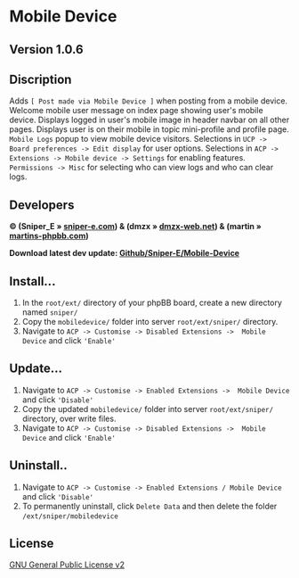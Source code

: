 # Mobile Device
## Version 1.0.6

## Discription
Adds `[ Post made via Mobile Device ]` when posting from a mobile device. Welcome mobile user message on index page showing user's mobile device. Displays logged in user's mobile image in header navbar on all other pages. Displays user is on their mobile in topic mini-profile and profile page. `Mobile Logs` popup to view mobile device visitors. Selections in `UCP -> Board preferences -> Edit display` for user options. Selections in `ACP -> Extensions -> Mobile device -> Settings` for enabling features. `Permissions -> Misc` for selecting who can view logs and who can clear logs.

## Developers
<strong>&copy; (Sniper_E &raquo; [sniper-e.com](http://sniper-e.com)) &amp; (dmzx &raquo; [dmzx-web.net](http://www.dmzx-web.net)) &amp; (martin &raquo; [martins-phpbb.com](http://www.martins-phpbb.com/forum))

Download latest dev update: [Github/Sniper-E/Mobile-Device](https://github.com/Sniper-E/mobiledevice/archive/master.zip)</strong>

## Install...
1. In the `root/ext/` directory of your phpBB board, create a new directory named `sniper/`
2. Copy the `mobiledevice/` folder into server `root/ext/sniper/` directory.
3. Navigate to `ACP -> Customise -> Disabled Extensions ->  Mobile Device` and click `'Enable'`

## Update...
1. Navigate to `ACP -> Customise -> Enabled Extensions ->  Mobile Device` and click `'Disable'`
2. Copy the updated `mobiledevice/` folder into server `root/ext/sniper/` directory, over write files.
3. Navigate to `ACP -> Customise -> Disabled Extensions ->  Mobile Device` and click `'Enable'`

## Uninstall..
1. Navigate to `ACP -> Customise -> Enabled Extensions / Mobile Device` and click `'Disable'`
2. To permanently uninstall, click `Delete Data` and then delete the folder `/ext/sniper/mobiledevice`

## License
[GNU General Public License v2](http://opensource.org/licenses/GPL-2.0)
